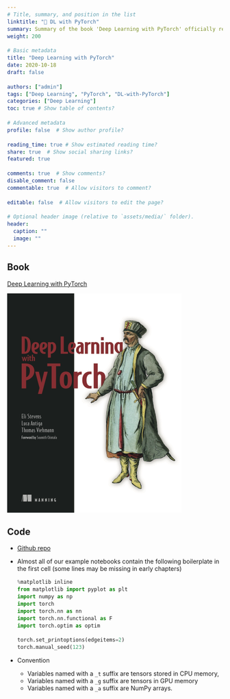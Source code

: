 ```yaml
---
# Title, summary, and position in the list
linktitle: "📖 DL with PyTorch"
summary: Summary of the book 'Deep Learning with PyTorch' officially released by PyTorch.
weight: 200

# Basic metadata
title: "Deep Learning with PyTorch"
date: 2020-10-18
draft: false
 
authors: ["admin"]
tags: ["Deep Learning", "PyTorch", "DL-with-PyTorch"]
categories: ["Deep Learning"]
toc: true # Show table of contents?

# Advanced metadata
profile: false  # Show author profile?

reading_time: true # Show estimated reading time?
share: true  # Show social sharing links?
featured: true

comments: true  # Show comments?
disable_comment: false
commentable: true  # Allow visitors to comment?  

editable: false  # Allow visitors to edit the page?  

# Optional header image (relative to `assets/media/` folder).
header:
  caption: ""
  image: ""
---
```


## Book

[Deep Learning with PyTorch](https://pytorch.org/deep-learning-with-pytorch)

<img src="https://raw.githubusercontent.com/EckoTan0804/upic-repo/master/uPic/deep-learning-thumbnail.png" alt="img" style="zoom:50%;" />

## Code

- [Github repo](https://github.com/deep-learning-with-pytorch/dlwpt-code)

- Almost all of our example notebooks contain the following boilerplate in the first cell (some lines may be missing in early chapters)

  ```python
  %matplotlib inline
  from matplotlib import pyplot as plt
  import numpy as np
  import torch
  import torch.nn as nn
  import torch.nn.functional as F 
  import torch.optim as optim
  
  torch.set_printoptions(edgeitems=2) 
  torch.manual_seed(123)
  ```

- Convention
  - Variables named with a `_t` suffix are tensors stored in CPU memory, 
  - Variables named with a `_g` suffix are tensors in GPU memory
  - Variables named with a `_a` suffix  are NumPy arrays.